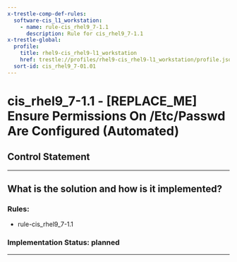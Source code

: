 ```yaml
---
x-trestle-comp-def-rules:
  software-cis_l1_workstation:
    - name: rule-cis_rhel9_7-1.1
      description: Rule for cis_rhel9_7-1.1
x-trestle-global:
  profile:
    title: rhel9-cis_rhel9-l1_workstation
    href: trestle://profiles/rhel9-cis_rhel9-l1_workstation/profile.json
  sort-id: cis_rhel9_7-01.01
---
```


# cis_rhel9_7-1.1 - \[REPLACE_ME\] Ensure Permissions On /Etc/Passwd Are Configured (Automated)

## Control Statement

______________________________________________________________________

## What is the solution and how is it implemented?

<!-- For implementation status enter one of: implemented, partial, planned, alternative, not-applicable -->

<!-- Note that the list of rules under ### Rules: is read-only and changes will not be captured after assembly to JSON -->

<!-- Add control implementation description here for control: cis_rhel9_7-1.1 -->

### Rules:

  - rule-cis_rhel9_7-1.1

### Implementation Status: planned

______________________________________________________________________
